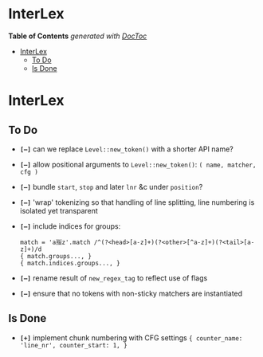 
# InterLex


<!-- START doctoc generated TOC please keep comment here to allow auto update -->
<!-- DON'T EDIT THIS SECTION, INSTEAD RE-RUN doctoc TO UPDATE -->
**Table of Contents**  *generated with [DocToc](https://github.com/thlorenz/doctoc)*

- [InterLex](#interlex)
  - [To Do](#to-do)
  - [Is Done](#is-done)

<!-- END doctoc generated TOC please keep comment here to allow auto update -->



# InterLex


## To Do

* **`[—]`** can we replace `Level::new_token()` with a shorter API name?
* **`[—]`** allow positional arguments to `Level::new_token()`: `( name, matcher, cfg )`
* **`[—]`** bundle `start`, `stop` and later `lnr` &c under `position`?
* **`[—]`** 'wrap' tokenizing so that handling of line splitting, line numbering is isolated yet transparent
* **`[—]`** include indices for groups:

  ```
  match = 'a🈯z'.match /^(?<head>[a-z]+)(?<other>[^a-z]+)(?<tail>[a-z]+)/d
  { match.groups..., }
  { match.indices.groups..., }
  ```

* **`[—]`** rename result of `new_regex_tag` to reflect use of flags
* **`[—]`** ensure that no tokens with non-sticky matchers are instantiated

## Is Done

* **`[+]`** implement chunk numbering with CFG settings `{ counter_name: 'line_nr', counter_start: 1, }`

<!-- ## Don't -->

